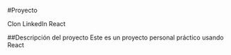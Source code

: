 #Proyecto

Clon LinkedIn React

##Descripción del proyecto
Este es un proyecto personal práctico usando React 
